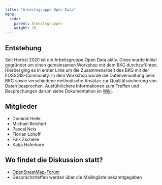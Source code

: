 ```yaml
---
title: "Arbeitsgruppe Open Data"
menu:
  side:
    parent: Arbeitsgruppen
    weight: 20
---
```


## Entstehung
Seit Herbst 2020 ist die Arbeitsgruppe Open Data aktiv. Diese wurde initial gegründet um einen gemeinsamen Workshop mit dem BKG durchzuführen. Hierbei ging es in erster Linie um die Zusammenarbeit des BKG mit der FOSSGIS-Community. In dem Workshop wurde die Datenverwaltung beim BKG sowie verschiedene methodische Ansätze zur Qualitätssicherung von Daten besprochen. Ausführlichere Informationen zum Treffen und Besprechungen darum siehe Dokumentation im [Wiki](https://fossgis.de/wiki/BKG_und_OSM).

## Mitglieder
- Dominik Helle
- Michael Reichert
- Pascal Neis
- Florian Lohoff
- Falk Zscheile
- Katja Haferkorn

## Wo findet die Diskussion statt?
- [OpenStreetMap-Forum](https://forum.openstreetmap.org/viewtopic.php?id=70375)
- Gesprächstreffen werden über die Mailingliste bekanntgegeben

